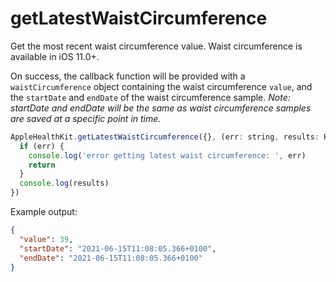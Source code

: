 # getLatestWaistCircumference

Get the most recent waist circumference value. Waist circumference is available in iOS 11.0+.

On success, the callback function will be provided with a `waistCircumference` object containing the waist circumference `value`, and the `startDate` and `endDate` of the waist circumference sample. _Note: startDate and endDate will be the same as waist circumference samples are saved at a specific point in time._

```javascript
AppleHealthKit.getLatestWaistCircumference({}, (err: string, results: HealthValue) => {
  if (err) {
    console.log('error getting latest waist circumference: ', err)
    return
  }
  console.log(results)
})
```

Example output:

```json
{
  "value": 39,
  "startDate": "2021-06-15T11:08:05.366+0100",
  "endDate": "2021-06-15T11:08:05.366+0100"
}
```
